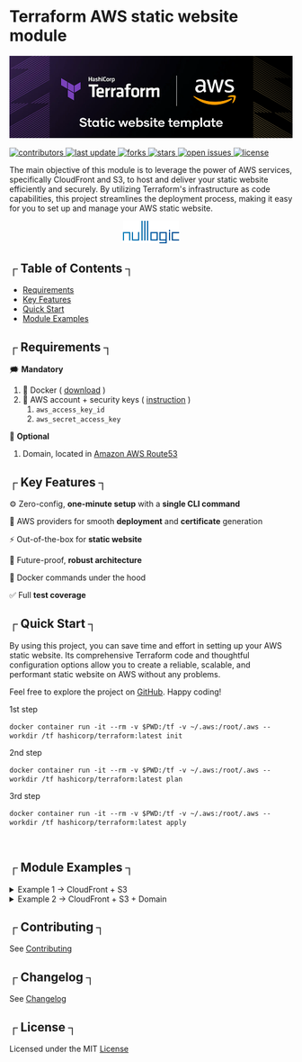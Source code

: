 # Terraform AWS static website module

<p>
   <a href="#">
       <img alt="Logo" src="https://github.com/nulllogic/terraform-aws-website-static-cloudfront-s3/raw/master/.imgs/header.png" />
   </a>
</p>

<!-- Badges -->
<p>
  <a href="https://github.com/nulllogic/terraform-aws-website-static-cloudfront-s3/graphs/contributors">
    <img src="https://img.shields.io/github/contributors/nulllogic/terraform-aws-website-static-cloudfront-s3" alt="contributors" />
  </a>
  <a href="">
    <img src="https://img.shields.io/github/last-commit/nulllogic/terraform-aws-website-static-cloudfront-s3" alt="last update" />
  </a>
  <a href="https://github.com/nulllogic/terraform-aws-website-static-cloudfront-s3/network/members">
    <img src="https://img.shields.io/github/forks/nulllogic/terraform-aws-website-static-cloudfront-s3" alt="forks" />
  </a>
  <a href="https://github.com/nulllogic/terraform-aws-website-static-cloudfront-s3/stargazers">
    <img src="https://img.shields.io/github/stars/nulllogic/terraform-aws-website-static-cloudfront-s3" alt="stars" />
  </a>
  <a href="https://github.com/nulllogic/terraform-aws-website-static-cloudfront-s3/issues/">
    <img src="https://img.shields.io/github/issues/nulllogic/terraform-aws-website-static-cloudfront-s3" alt="open issues" />
  </a>
  <a href="https://github.com/nulllogic/terraform-aws-website-static-cloudfront-s3/blob/master/LICENSE">
    <img src="https://img.shields.io/github/license/nulllogic/terraform-aws-website-static-cloudfront-s3" alt="license" />
  </a>
</p>

<p align="left">The main objective of this module is to leverage the power of AWS services, specifically CloudFront and S3, to host and deliver your static website efficiently and securely. By utilizing Terraform's infrastructure as code capabilities, this project streamlines the deployment process, making it easy for you to set up and manage your AWS static website.</p>

<p align="center">
  <a href="https://nulllogic.net/">
    <picture>
      <source media="(prefers-color-scheme: dark)" srcset="https://github.com/nulllogic/terraform-aws-website-static-cloudfront-s3/raw/master/.imgs/logo.png">
      <img alt="NullLogic" src="https://github.com/nulllogic/terraform-aws-website-static-cloudfront-s3/raw/master/.imgs/logo.png">
    </picture>
  </a>
</p>

## ┌ Table of Contents ┐

- [Requirements](#-requirements-)
- [Key Features](#-key-features-)
- [Quick Start](#-quick-start-)
- [Module Examples](#-module-examples-)

<!-- Requirements -->
<a name="-requirements-" />

## ┌ Requirements ┐

<p>🗯️ <strong>Mandatory</strong></p>

1. 🐳 Docker ( [download](https://docs.docker.com/get-docker/) )
2. 🤖 AWS account + security keys ( [instruction](https://aws.amazon.com/blogs/security/wheres-my-secret-access-key/) )
   1. `aws_access_key_id`
   2. `aws_secret_access_key`

<p>💭️ <strong>Optional</strong></p>

1. Domain, located in [Amazon AWS Route53](https://aws.amazon.com/route53/)

<!-- Key Features -->
<a name="-key-features-" />

## ┌ Key Features ┐

⚙️ Zero-config, **one-minute setup** with a **single CLI command**

🔐 AWS providers for smooth **deployment** and **certificate** generation

⚡ Out-of-the-box for **static website**

💪 Future-proof, **robust architecture**

🐳 Docker commands under the hood 

✅ Full **test coverage**

<!-- Quick Start -->
<a name="-quick-start-" />

## ┌ Quick Start ┐

By using this project, you can save time and effort in setting up your AWS static website. Its comprehensive Terraform code and thoughtful configuration options allow you to create a reliable, scalable, and performant static website on AWS without any problems.

Feel free to explore the project on [GitHub](https://github.com/nulllogic/terraform-aws-website-static-cloudfront-s3). Happy coding!

1st step

```
docker container run -it --rm -v $PWD:/tf -v ~/.aws:/root/.aws --workdir /tf hashicorp/terraform:latest init
```

2nd step
```
docker container run -it --rm -v $PWD:/tf -v ~/.aws:/root/.aws --workdir /tf hashicorp/terraform:latest plan
```

3rd step

```
docker container run -it --rm -v $PWD:/tf -v ~/.aws:/root/.aws --workdir /tf hashicorp/terraform:latest apply
```

<br/>

<!-- Module Examples -->
<a name="-module-examples-" />

## ┌ Module Examples ┐

<details>
  <summary>Example 1 -> CloudFront + S3</summary>
    <p>

   ```hcl
  module "website-static-cloudfront-s3" {
    source  = "nulllogic/website-static-cloudfront-s3/aws"

    tags = {
       Environment = "dev"
       Terraform   = "true"
    }
  } 
   ```

   </p>
    <img alt="Example 1" src="https://github.com/nulllogic/terraform-aws-website-static-cloudfront-s3/raw/master/.imgs/example1.png" />
</details>

<details> 
  <summary>Example 2 -> CloudFront + S3 + Domain</summary>
    <img alt="Example 2" src="https://github.com/nulllogic/terraform-aws-website-static-cloudfront-s3/raw/master/.imgs/example2.png" />
</details>


## ┌ Contributing ┐

See [Contributing](https://github.com/nulllogic/terraform-aws-website-static-cloudfront-s3/tree/master/CONTRIBUTING.md)

## ┌ Changelog ┐

See [Changelog](https://github.com/nulllogic/terraform-aws-website-static-cloudfront-s3/tree/master/CHANGELOG.md)

## ┌ License ┐

Licensed under the MIT [License](https://github.com/nulllogic/terraform-aws-website-static-cloudfront-s3/tree/master/LICENSE.md)
